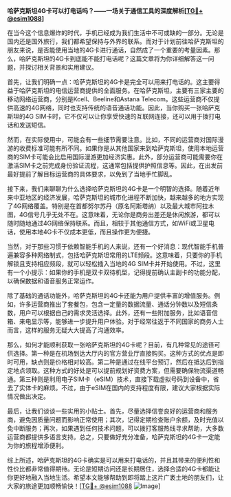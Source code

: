 **哈萨克斯坦4G卡可以打电话吗？——一场关于通信工具的深度解析[[TG💪+ @esim1088](https://t.me/s/esim1088)]**

在当今这个信息爆炸的时代，手机已经成为我们生活中不可或缺的一部分。无论是国内还是国外旅行，我们都希望保持与外界的联系。而对于计划前往哈萨克斯坦的朋友来说，是否能使用当地的4G卡进行通话，自然成了一个重要的考量因素。那么，哈萨克斯坦的4G卡到底能不能打电话呢？这篇文章将为你详细解答这一问题，并探讨相关背景和实用建议。

首先，让我们明确一点：哈萨克斯坦的4G卡是完全可以用来打电话的。这主要得益于哈萨克斯坦的电信运营商提供的全面服务。在哈萨克斯坦，主要有三家主要的移动网络运营商，分别是Kcell、Beeline和Astana Telecom。这些运营商不仅提供高速的4G网络，同时也支持传统的语音通话功能。因此，当你购买一张哈萨克斯坦的4G SIM卡时，它不仅可以让你享受快速的互联网连接，还可以用于拨打电话和发送短信。

然而，在实际使用中，可能会有一些细节需要注意。比如，不同的运营商对国际漫游的收费标准可能有所不同。如果你是从其他国家来到哈萨克斯坦，使用本地运营商的SIM卡可能会比启用国际漫游更加经济实惠。此外，部分运营商可能需要你在激活SIM卡之前完成身份验证流程，这通常包括提供护照信息等。因此，在出发前最好提前了解目标运营商的具体要求，以免到了当地手忙脚乱。

接下来，我们来聊聊为什么选择哈萨克斯坦的4G卡是一个明智的选择。随着近年来中亚地区的经济发展，哈萨克斯坦的城市化进程不断加快，越来越多的地方实现了4G网络覆盖。特别是在首都努尔苏丹（原名阿斯塔纳）以及最大城市阿拉木图，4G信号几乎无处不在。这意味着，无论你是商务出差还是休闲旅游，都可以随时随地通过4G网络保持联系。而且，相较于其他通信方式，如WiFi或卫星电话，使用本地4G卡不仅成本更低，而且操作更为便捷。

当然，对于那些习惯于依赖智能手机的人来说，还有一个好消息：现代智能手机普遍兼容多种网络制式，包括哈萨克斯坦常用的LTE频段。这意味着，只要你的手机解锁且支持相应频段，就可以轻松插入当地的4G SIM卡并开始使用。不过，这里有一个小提示：如果你的手机是双卡双待机型，记得提前确认主副卡的功能分配，以确保数据和语音服务正常运作。

除了基础的通话功能外，哈萨克斯坦的4G卡还能为用户提供丰富的增值服务。例如，许多运营商推出了套餐包，包含一定量的数据流量、通话分钟数以及短信条数，用户可以根据自己的需求灵活选择。此外，还有一些附加服务，比如语音信箱、来电显示等，能够进一步提升用户体验。对于经常往返于不同国家的商务人士而言，这样的服务无疑大大提高了沟通效率。

那么，如何才能顺利获取一张哈萨克斯坦的4G卡呢？目前，有几种常见的途径可供选择。第一种是在机场到达大厅内的官方营业厅直接购买。这种方式的优点是即时可用，缺点则是价格相对较高。第二种是通过在线平台预订，然后在抵达后到指定地点领取。这种方式的好处是可以提前规划好资费方案，但需要确保物流渠道畅通。第三种则是利用电子SIM卡（eSIM）技术，直接下载虚拟号码到设备中，省去了实体卡的麻烦。不过，由于eSIM在国内的支持程度有限，建议大家根据实际情况做出决定。

最后，让我们谈谈一些实用的小贴士。首先，尽量选择信誉良好的运营商和服务商，避免因质量问题而影响正常使用；其次，记得定期检查账户余额，及时充值以免中断服务；再次，如果遇到任何技术问题，可以拨打客服热线寻求帮助，大多数运营商都提供多语言支持。总之，只要做好充分准备，哈萨克斯坦的4G卡一定能为你的旅程增添便利。

综上所述，哈萨克斯坦的4G卡确实是可以用来打电话的，并且其带来的便利性和性价比都非常值得期待。无论是短期访问还是长期居住，选择合适的4G卡都能让你更好地融入当地生活。希望本文能够帮助到即将踏上这片广袤土地的朋友们，让大家的旅途更加顺畅愉快！[[TG💪+ @esim1088](https://t.me/s/esim1088) ![Image](https://i.postimg.cc/4NQfJmqS/Snipaste-2025-05-13-00-14-12.png)]